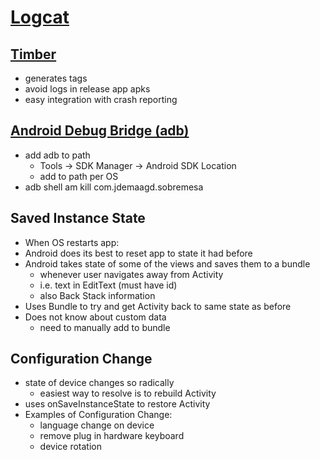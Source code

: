 # [Logcat](https://developer.android.com/studio/debug/am-logcat)

##  [Timber](https://github.com/JakeWharton/timber)

- generates tags
- avoid logs in release app apks
- easy integration with crash reporting

## [Android Debug Bridge (adb)](https://developer.android.com/studio/command-line/adb)

- add adb to path
  - Tools -> SDK Manager -> Android SDK Location
  - add to path per OS
- adb shell am kill com.jdemaagd.sobremesa

## Saved Instance State

- When OS restarts app:
- Android does its best to reset app to state it had before
- Android takes state of some of the views and saves them to a bundle
  - whenever user navigates away from Activity
  - i.e. text in EditText (must have id)
  - also Back Stack information
- Uses Bundle to try and get Activity back to same state as before
- Does not know about custom data
  - need to manually add to bundle

## Configuration Change

- state of device changes so radically
  - easiest way to resolve is to rebuild Activity
- uses onSaveInstanceState to restore Activity
- Examples of Configuration Change:
  - language change on device
  - remove plug in hardware keyboard
  - device rotation

